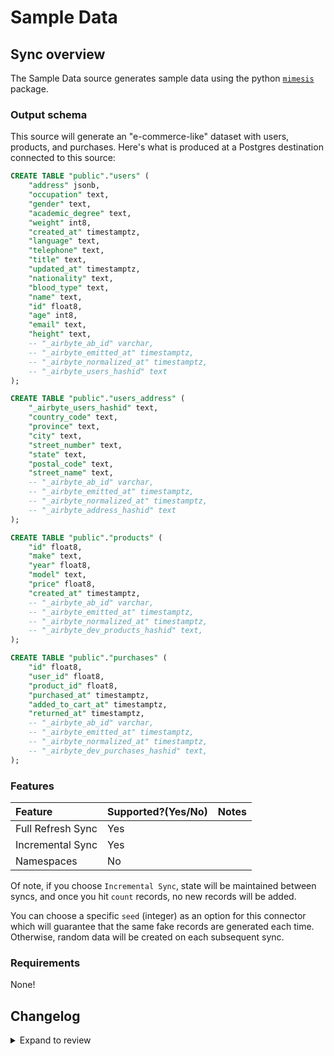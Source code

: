 # Sample Data

## Sync overview

The Sample Data source generates sample data using the python
[`mimesis`](https://mimesis.name/en/master/) package.

### Output schema

This source will generate an "e-commerce-like" dataset with users, products, and purchases. Here's
what is produced at a Postgres destination connected to this source:

```sql
CREATE TABLE "public"."users" (
    "address" jsonb,
    "occupation" text,
    "gender" text,
    "academic_degree" text,
    "weight" int8,
    "created_at" timestamptz,
    "language" text,
    "telephone" text,
    "title" text,
    "updated_at" timestamptz,
    "nationality" text,
    "blood_type" text,
    "name" text,
    "id" float8,
    "age" int8,
    "email" text,
    "height" text,
    -- "_airbyte_ab_id" varchar,
    -- "_airbyte_emitted_at" timestamptz,
    -- "_airbyte_normalized_at" timestamptz,
    -- "_airbyte_users_hashid" text
);

CREATE TABLE "public"."users_address" (
    "_airbyte_users_hashid" text,
    "country_code" text,
    "province" text,
    "city" text,
    "street_number" text,
    "state" text,
    "postal_code" text,
    "street_name" text,
    -- "_airbyte_ab_id" varchar,
    -- "_airbyte_emitted_at" timestamptz,
    -- "_airbyte_normalized_at" timestamptz,
    -- "_airbyte_address_hashid" text
);

CREATE TABLE "public"."products" (
    "id" float8,
    "make" text,
    "year" float8,
    "model" text,
    "price" float8,
    "created_at" timestamptz,
    -- "_airbyte_ab_id" varchar,
    -- "_airbyte_emitted_at" timestamptz,
    -- "_airbyte_normalized_at" timestamptz,
    -- "_airbyte_dev_products_hashid" text,
);

CREATE TABLE "public"."purchases" (
    "id" float8,
    "user_id" float8,
    "product_id" float8,
    "purchased_at" timestamptz,
    "added_to_cart_at" timestamptz,
    "returned_at" timestamptz,
    -- "_airbyte_ab_id" varchar,
    -- "_airbyte_emitted_at" timestamptz,
    -- "_airbyte_normalized_at" timestamptz,
    -- "_airbyte_dev_purchases_hashid" text,
);

```

### Features

| Feature           | Supported?\(Yes/No\) | Notes |
| :---------------- | :------------------- | :---- |
| Full Refresh Sync | Yes                  |       |
| Incremental Sync  | Yes                  |       |
| Namespaces        | No                   |       |

Of note, if you choose `Incremental Sync`, state will be maintained between syncs, and once you hit
`count` records, no new records will be added.

You can choose a specific `seed` (integer) as an option for this connector which will guarantee that
the same fake records are generated each time. Otherwise, random data will be created on each
subsequent sync.

### Requirements

None!

## Changelog

<details>
  <summary>Expand to review</summary>

| Version     | Date       | Pull Request                                                                                                          | Subject                                                                                                         |
|:------------|:-----------| :-------------------------------------------------------------------------------------------------------------------- |:----------------------------------------------------------------------------------------------------------------|
| 6.2.32 | 2025-08-23 | [65273](https://github.com/airbytehq/airbyte/pull/65273) | Update dependencies |
| 6.2.31 | 2025-08-16 | [65006](https://github.com/airbytehq/airbyte/pull/65006) | Update dependencies |
| 6.2.30 | 2025-08-09 | [64799](https://github.com/airbytehq/airbyte/pull/64799) | Update dependencies |
| 6.2.29 | 2025-07-26 | [63953](https://github.com/airbytehq/airbyte/pull/63953) | Update dependencies |
| 6.2.28 | 2025-07-19 | [63534](https://github.com/airbytehq/airbyte/pull/63534) | Update dependencies |
| 6.2.27 | 2025-07-17 | [63354](https://github.com/airbytehq/airbyte/pull/63354) | Updated icon |
| 6.2.26 | 2025-07-16 | [63342](https://github.com/airbytehq/airbyte/pull/63342) | Rendered name changed to `Sample Data` |
| 6.2.26-rc.1 | 2025-06-16 | [61645](https://github.com/airbytehq/airbyte/pull/61645) | Update for testing                                                                                              |
| 6.2.25-rc.1 | 2025-04-07 | [57500](https://github.com/airbytehq/airbyte/pull/57500) | Update for testing                                                                                              |
| 6.2.24      | 2025-04-05 | [57263](https://github.com/airbytehq/airbyte/pull/57263) | Update dependencies                                                                                             |
| 6.2.23      | 2025-03-29 | [56502](https://github.com/airbytehq/airbyte/pull/56502) | Update dependencies                                                                                             |
| 6.2.22      | 2025-03-22 | [46821](https://github.com/airbytehq/airbyte/pull/46821) | Update dependencies                                                                                             |
| 6.2.21      | 2025-03-11 | [55705](https://github.com/airbytehq/airbyte/pull/55705) | Promoting release candidate 6.2.21-rc.1 to a main version.                                                      |
| 6.2.21-rc.1 | 2024-11-13 | [48013](https://github.com/airbytehq/airbyte/pull/48013) | Update for testing.                                                                                             |
| 6.2.20      | 2024-10-30 | [48013](https://github.com/airbytehq/airbyte/pull/48013) | Promoting release candidate 6.2.20-rc.1 to a main version.                                                      |
| 6.2.20-rc.1 | 2024-10-21 | [47221](https://github.com/airbytehq/airbyte/pull/46678)                                                              | Testing release candidate with RC suffix versioning.                                                            |
| 6.2.19-rc.1 | 2024-10-21 | [47221](https://github.com/airbytehq/airbyte/pull/47221)                                                              | Testing release candidate with RC suffix versioning.                                                            |
| 6.2.18-rc.1 | 2024-10-09 | [46678](https://github.com/airbytehq/airbyte/pull/46678)                                                              | Testing release candidate with RC suffix versioning.                                                            |
| 6.2.17      | 2024-10-05 | [46398](https://github.com/airbytehq/airbyte/pull/46398)                                                              | Update dependencies                                                                                             |
| 6.2.16      | 2024-09-28 | [46207](https://github.com/airbytehq/airbyte/pull/46207)                                                              | Update dependencies                                                                                             |
| 6.2.15      | 2024-09-21 | [45740](https://github.com/airbytehq/airbyte/pull/45740)                                                              | Update dependencies                                                                                             |
| 6.2.14      | 2024-09-14 | [45567](https://github.com/airbytehq/airbyte/pull/45567)                                                              | Update dependencies                                                                                             |
| 6.2.13      | 2024-09-07 | [45327](https://github.com/airbytehq/airbyte/pull/45327)                                                              | Update dependencies                                                                                             |
| 6.2.12      | 2024-09-04 | [45126](https://github.com/airbytehq/airbyte/pull/45126)                                                              | Test a release candidate release                                                                                |
| 6.2.11      | 2024-08-31 | [45025](https://github.com/airbytehq/airbyte/pull/45025)                                                              | Update dependencies                                                                                             |
| 6.2.10      | 2024-08-24 | [44659](https://github.com/airbytehq/airbyte/pull/44659)                                                              | Update dependencies                                                                                             |
| 6.2.9       | 2024-08-17 | [44221](https://github.com/airbytehq/airbyte/pull/44221)                                                              | Update dependencies                                                                                             |
| 6.2.8       | 2024-08-12 | [43753](https://github.com/airbytehq/airbyte/pull/43753)                                                              | Update dependencies                                                                                             |
| 6.2.7       | 2024-08-10 | [43570](https://github.com/airbytehq/airbyte/pull/43570)                                                              | Update dependencies                                                                                             |
| 6.2.6       | 2024-08-03 | [43102](https://github.com/airbytehq/airbyte/pull/43102)                                                              | Update dependencies                                                                                             |
| 6.2.5       | 2024-07-27 | [42682](https://github.com/airbytehq/airbyte/pull/42682)                                                              | Update dependencies                                                                                             |
| 6.2.4       | 2024-07-20 | [42367](https://github.com/airbytehq/airbyte/pull/42367)                                                              | Update dependencies                                                                                             |
| 6.2.3       | 2024-07-13 | [41848](https://github.com/airbytehq/airbyte/pull/41848)                                                              | Update dependencies                                                                                             |
| 6.2.2       | 2024-07-10 | [41467](https://github.com/airbytehq/airbyte/pull/41467)                                                              | Update dependencies                                                                                             |
| 6.2.1       | 2024-07-09 | [41180](https://github.com/airbytehq/airbyte/pull/41180)                                                              | Update dependencies                                                                                             |
| 6.2.0       | 2024-07-07 | [39935](https://github.com/airbytehq/airbyte/pull/39935)                                                              | Update CDK to 2.0.                                                                                              |
| 6.1.6       | 2024-07-06 | [40956](https://github.com/airbytehq/airbyte/pull/40956)                                                              | Update dependencies                                                                                             |
| 6.1.5       | 2024-06-25 | [40426](https://github.com/airbytehq/airbyte/pull/40426)                                                              | Update dependencies                                                                                             |
| 6.1.4       | 2024-06-21 | [39935](https://github.com/airbytehq/airbyte/pull/39935)                                                              | Update dependencies                                                                                             |
| 6.1.3       | 2024-06-04 | [39029](https://github.com/airbytehq/airbyte/pull/39029)                                                              | [autopull] Upgrade base image to v1.2.1                                                                         |
| 6.1.2       | 2024-06-03 | [38831](https://github.com/airbytehq/airbyte/pull/38831)                                                              | Bump CDK to allow and prefer versions `1.x`                                                                     |
| 6.1.1       | 2024-05-20 | [38256](https://github.com/airbytehq/airbyte/pull/38256)                                                              | Replace AirbyteLogger with logging.Logger                                                                       |
| 6.1.0       | 2024-04-08 | [36898](https://github.com/airbytehq/airbyte/pull/36898)                                                              | Update car prices and years                                                                                     |
| 6.0.3       | 2024-03-15 | [36167](https://github.com/airbytehq/airbyte/pull/36167)                                                              | Make 'count' an optional config parameter.                                                                      |
| 6.0.2       | 2024-02-12 | [35174](https://github.com/airbytehq/airbyte/pull/35174)                                                              | Manage dependencies with Poetry.                                                                                |
| 6.0.1       | 2024-02-12 | [35172](https://github.com/airbytehq/airbyte/pull/35172)                                                              | Base image migration: remove Dockerfile and use the python-connector-base image                                 |
| 6.0.0       | 2024-01-30 | [34644](https://github.com/airbytehq/airbyte/pull/34644)                                                              | Declare 'id' columns as primary keys.                                                                           |
| 5.0.2       | 2024-01-17 | [34344](https://github.com/airbytehq/airbyte/pull/34344)                                                              | Ensure unique state messages                                                                                    |
| 5.0.1       | 2023-01-08 | [34033](https://github.com/airbytehq/airbyte/pull/34033)                                                              | Add standard entrypoints for usage with AirbyteLib                                                              |
| 5.0.0       | 2023-08-08 | [29213](https://github.com/airbytehq/airbyte/pull/29213)                                                              | Change all `*id` fields and `products.year` to be integer                                                       |
| 4.0.0       | 2023-07-19 | [28485](https://github.com/airbytehq/airbyte/pull/28485)                                                              | Bump to test publication                                                                                        |
| 3.0.2       | 2023-07-07 | [27807](https://github.com/airbytehq/airbyte/pull/28060)                                                              | Bump to test publication                                                                                        |
| 3.0.1       | 2023-06-28 | [27807](https://github.com/airbytehq/airbyte/pull/27807)                                                              | Fix bug with purchase stream updated_at                                                                         |
| 3.0.0       | 2023-06-23 | [27684](https://github.com/airbytehq/airbyte/pull/27684)                                                              | Stream cursor is now `updated_at` & remove `records_per_sync` option                                            |
| 2.1.0       | 2023-05-08 | [25903](https://github.com/airbytehq/airbyte/pull/25903)                                                              | Add user.address (object)                                                                                       |
| 2.0.3       | 2023-02-20 | [23259](https://github.com/airbytehq/airbyte/pull/23259)                                                              | bump to test publication                                                                                        |
| 2.0.2       | 2023-02-20 | [23259](https://github.com/airbytehq/airbyte/pull/23259)                                                              | bump to test publication                                                                                        |
| 2.0.1       | 2023-01-30 | [22117](https://github.com/airbytehq/airbyte/pull/22117)                                                              | `source-faker` goes beta                                                                                        |
| 2.0.0       | 2022-12-14 | [20492](https://github.com/airbytehq/airbyte/pull/20492) and [20741](https://github.com/airbytehq/airbyte/pull/20741) | Decouple stream states for better parallelism                                                                   |
| 1.0.0       | 2022-11-28 | [19490](https://github.com/airbytehq/airbyte/pull/19490)                                                              | Faker uses the CDK; rename streams to be lower-case (breaking), add determinism to random purchases, and rename |
| 0.2.1       | 2022-10-14 | [19197](https://github.com/airbytehq/airbyte/pull/19197)                                                              | Emit `AirbyteEstimateTraceMessage`                                                                              |
| 0.2.0       | 2022-10-14 | [18021](https://github.com/airbytehq/airbyte/pull/18021)                                                              | Move to mimesis for speed!                                                                                      |
| 0.1.8       | 2022-10-12 | [17889](https://github.com/airbytehq/airbyte/pull/17889)                                                              | Bump to test publish command (2)                                                                                |
| 0.1.7       | 2022-10-11 | [17848](https://github.com/airbytehq/airbyte/pull/17848)                                                              | Bump to test publish command                                                                                    |
| 0.1.6       | 2022-09-07 | [16418](https://github.com/airbytehq/airbyte/pull/16418)                                                              | Log start of each stream                                                                                        |
| 0.1.5       | 2022-06-10 | [13695](https://github.com/airbytehq/airbyte/pull/13695)                                                              | Emit timestamps in the proper ISO format                                                                        |
| 0.1.4       | 2022-05-27 | [13298](https://github.com/airbytehq/airbyte/pull/13298)                                                              | Test publication flow                                                                                           |
| 0.1.3       | 2022-05-27 | [13248](https://github.com/airbytehq/airbyte/pull/13248)                                                              | Add options for records_per_sync and page_size                                                                  |
| 0.1.2       | 2022-05-26 | [13248](https://github.com/airbytehq/airbyte/pull/13293)                                                              | Test publication flow                                                                                           |
| 0.1.1       | 2022-05-26 | [13235](https://github.com/airbytehq/airbyte/pull/13235)                                                              | Publish for AMD and ARM (M1 Macs) & remove User.birthdate                                                       |
| 0.1.0       | 2022-04-12 | [11738](https://github.com/airbytehq/airbyte/pull/11738)                                                              | The Faker Source is created                                                                                     |

</details>
